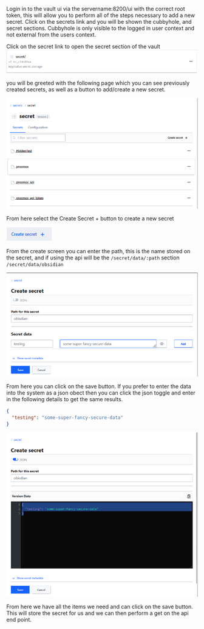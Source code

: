 Login in to the vault ui via the servername:8200/ui with the correct root token, this will allow you to perform all of the steps necessary to add a  new secret. Click on the secrets link and you will be shown the cubbyhole, and secret sections. Cubbyhole is only visible to the logged in user context and not external from the users context.

Click on the secret link to open the secret section of the vault
![](./img/vault-secret-link.png)

you will be greeted with the following page which you can see previously created secrets, as well as a button to add/create a new secret.

![](./img/vault-secret-page.png)

From here select the Create Secret + button to create a new secret

![](./img/vault-secret-create-new.png)

From the create screen you can enter the path, this is the name stored on the secret, and if using the api will be the `/secret/data/:path` section `/secret/data/obsidian`

![](./img/vault-secret-obsidian.png)

From here you can click on the save button. If you prefer to enter the data into the system as a json obect then you can click the json toggle and enter in the following details to get the same results.

```json
{
  "testing": "some-super-fancy-secure-data"
}
```

![](./img/vault-secret-obsidian-json.png)

From here we have all the items we need and can click on the save button. This will store the secret for us and we can then perform a get on the api end point.

